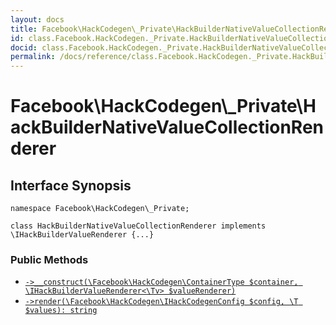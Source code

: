 ```yaml
---
layout: docs
title: Facebook\HackCodegen\_Private\HackBuilderNativeValueCollectionRenderer
id: class.Facebook.HackCodegen._Private.HackBuilderNativeValueCollectionRenderer
docid: class.Facebook.HackCodegen._Private.HackBuilderNativeValueCollectionRenderer
permalink: /docs/reference/class.Facebook.HackCodegen._Private.HackBuilderNativeValueCollectionRenderer/
---
```

# Facebook\\HackCodegen\\_Private\\HackBuilderNativeValueCollectionRenderer




## Interface Synopsis




``` Hack
namespace Facebook\HackCodegen\_Private;

class HackBuilderNativeValueCollectionRenderer implements \IHackBuilderValueRenderer {...}
```




### Public Methods




- [` ->__construct(\Facebook\HackCodegen\ContainerType $container, \IHackBuilderValueRenderer<\Tv> $valueRenderer) `](<class.Facebook.HackCodegen._Private.HackBuilderNativeValueCollectionRenderer.__construct.md>)
- [` ->render(\Facebook\HackCodegen\IHackCodegenConfig $config, \T $values): string `](<class.Facebook.HackCodegen._Private.HackBuilderNativeValueCollectionRenderer.render.md>)